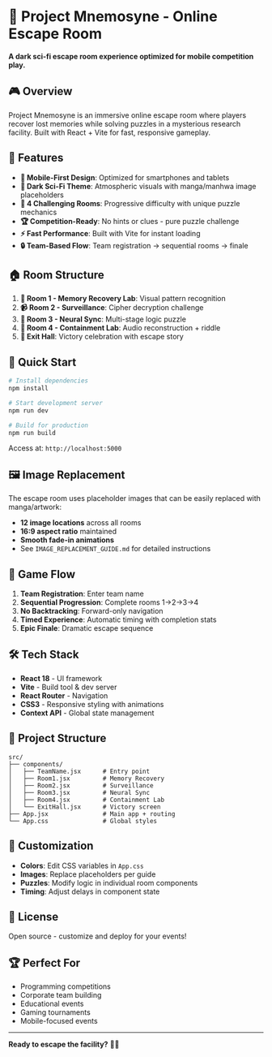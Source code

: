 # 🧠 Project Mnemosyne - Online Escape Room

**A dark sci-fi escape room experience optimized for mobile competition play.**

## 🎮 Overview

Project Mnemosyne is an immersive online escape room where players recover lost memories while solving puzzles in a mysterious research facility. Built with React + Vite for fast, responsive gameplay.

## 🌟 Features

- **📱 Mobile-First Design**: Optimized for smartphones and tablets
- **🎨 Dark Sci-Fi Theme**: Atmospheric visuals with manga/manhwa image placeholders
- **🧩 4 Challenging Rooms**: Progressive difficulty with unique puzzle mechanics
- **🏆 Competition-Ready**: No hints or clues - pure puzzle challenge
- **⚡ Fast Performance**: Built with Vite for instant loading
- **🔒 Team-Based Flow**: Team registration → sequential rooms → finale

## 🏠 Room Structure

1. **🔐 Room 1 - Memory Recovery Lab**: Visual pattern recognition
2. **📹 Room 2 - Surveillance**: Cipher decryption challenge  
3. **🧠 Room 3 - Neural Sync**: Multi-stage logic puzzle
4. **🧪 Room 4 - Containment Lab**: Audio reconstruction + riddle
5. **🌅 Exit Hall**: Victory celebration with escape story

## 🚀 Quick Start

```bash
# Install dependencies
npm install

# Start development server
npm run dev

# Build for production
npm run build
```

Access at: `http://localhost:5000`

## 🖼️ Image Replacement

The escape room uses placeholder images that can be easily replaced with manga/artwork:

- **12 image locations** across all rooms
- **16:9 aspect ratio** maintained
- **Smooth fade-in animations**
- See `IMAGE_REPLACEMENT_GUIDE.md` for detailed instructions

## 🎯 Game Flow

1. **Team Registration**: Enter team name
2. **Sequential Progression**: Complete rooms 1→2→3→4
3. **No Backtracking**: Forward-only navigation
4. **Timed Experience**: Automatic timing with completion stats
5. **Epic Finale**: Dramatic escape sequence

## 🛠️ Tech Stack

- **React 18** - UI framework
- **Vite** - Build tool & dev server
- **React Router** - Navigation
- **CSS3** - Responsive styling with animations
- **Context API** - Global state management

## 📁 Project Structure

```
src/
├── components/
│   ├── TeamName.jsx      # Entry point
│   ├── Room1.jsx         # Memory Recovery
│   ├── Room2.jsx         # Surveillance
│   ├── Room3.jsx         # Neural Sync
│   ├── Room4.jsx         # Containment Lab
│   └── ExitHall.jsx      # Victory screen
├── App.jsx               # Main app + routing
└── App.css               # Global styles
```

## 🎨 Customization

- **Colors**: Edit CSS variables in `App.css`
- **Images**: Replace placeholders per guide
- **Puzzles**: Modify logic in individual room components
- **Timing**: Adjust delays in component state

## 📝 License

Open source - customize and deploy for your events!

## 🏆 Perfect For

- Programming competitions
- Corporate team building
- Educational events
- Gaming tournaments
- Mobile-focused events

---

**Ready to escape the facility?** 🚪✨


